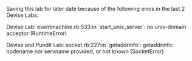 Saving this lab for later date because of the following erros in the last 2 Devise Labs:

Devise Lab:
eventmachine.rb:533:in `start_unix_server': no unix-domain acceptor (RuntimeError)

Devise and Pundit Lab:
socket.rb:227:in `getaddrinfo': getaddrinfo: nodename nor servname provided, or not known (SocketError)
